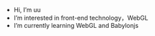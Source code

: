 - Hi, I’m uu
- I’m interested in front-end technology，WebGL
- I’m currently learning WebGL and Babylonjs

<!---
uu is a ✨ special ✨ repository because its `README.md` (this file) appears on your GitHub profile.
You can click the Preview link to take a look at your changes.
--->
